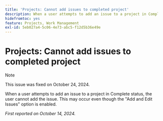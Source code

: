 ```yaml
---
title: 'Projects: Cannot add issues to completed project'
description: When a user attempts to add an issue to a project in Complete status, the user cannot add the issue. This may occur even though the Add and Edit Issues option is enabled.
hidefromtoc: yes
feature: Projects, Work Management
exl-id: 5eb027a4-5c06-4e73-abc5-f12d5b36e49e
---
```

# Projects: Cannot add issues to completed project

>[!NOTE]
>
>This issue was fixed on October 24, 2024.

When a user attempts to add an issue to a project in Complete status, the user cannot add the issue. This may occur even though the "Add and Edit Issues" option is enabled.

_First reported on October 14, 2024._
